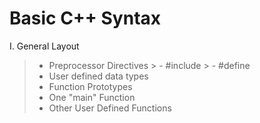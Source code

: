 
# Basic C++ Syntax

I. General Layout
> - Preprocessor Directives
       >  - #include
       >  - #define
> - User defined data types
> - Function Prototypes
> - One "main" Function
> - Other User Defined Functions
